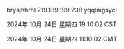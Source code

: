 brysjhhrhl 219.139.199.238 yqqlmgsycl

2024年 10月 24日 星期四 19:10:02 CST

2024年 10月 24日 星期四 11:10:02 GMT
